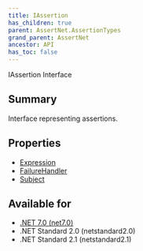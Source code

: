 ```yaml
---
title: IAssertion
has_children: true
parent: AssertNet.AssertionTypes
grand_parent: AssertNet
ancestor: API
has_toc: false
---
```

IAssertion Interface

## Summary
Interface representing assertions.

## Properties
- [Expression](p_assertnet_assertiontypes_iassertion_expression.md)
- [FailureHandler](p_assertnet_assertiontypes_iassertion_failurehandler.md)
- [Subject](p_assertnet_assertiontypes_iassertion_subject.md)

## Available for
- [.NET 7.0 (net7.0)](https://versionsof.net/core/7.0/)
- .NET Standard 2.0 (netstandard2.0)
- .NET Standard 2.1 (netstandard2.1)
